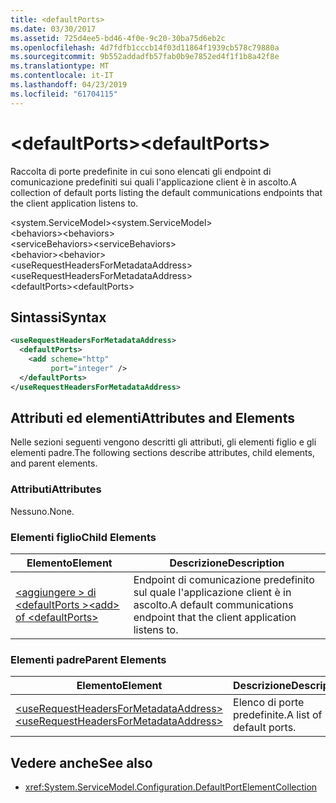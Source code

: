 ```yaml
---
title: <defaultPorts>
ms.date: 03/30/2017
ms.assetid: 725d4ee5-bd46-4f0e-9c20-30ba75d6eb2c
ms.openlocfilehash: 4d7fdfb1cccb14f03d11864f1939cb578c79880a
ms.sourcegitcommit: 9b552addadfb57fab0b9e7852ed4f1f1b8a42f8e
ms.translationtype: MT
ms.contentlocale: it-IT
ms.lasthandoff: 04/23/2019
ms.locfileid: "61704115"
---
```

# <a name="defaultports"></a><span data-ttu-id="fad3b-101">\<defaultPorts></span><span class="sxs-lookup"><span data-stu-id="fad3b-101">\<defaultPorts></span></span>
<span data-ttu-id="fad3b-102">Raccolta di porte predefinite in cui sono elencati gli endpoint di comunicazione predefiniti sui quali l'applicazione client è in ascolto.</span><span class="sxs-lookup"><span data-stu-id="fad3b-102">A collection of default ports listing the default communications endpoints that the client application listens to.</span></span>  
  
<span data-ttu-id="fad3b-103">\<system.ServiceModel></span><span class="sxs-lookup"><span data-stu-id="fad3b-103">\<system.ServiceModel></span></span>  
<span data-ttu-id="fad3b-104">\<behaviors></span><span class="sxs-lookup"><span data-stu-id="fad3b-104">\<behaviors></span></span>  
<span data-ttu-id="fad3b-105">\<serviceBehaviors></span><span class="sxs-lookup"><span data-stu-id="fad3b-105">\<serviceBehaviors></span></span>  
<span data-ttu-id="fad3b-106">\<behavior></span><span class="sxs-lookup"><span data-stu-id="fad3b-106">\<behavior></span></span>  
<span data-ttu-id="fad3b-107">\<useRequestHeadersForMetadataAddress></span><span class="sxs-lookup"><span data-stu-id="fad3b-107">\<useRequestHeadersForMetadataAddress></span></span>  
<span data-ttu-id="fad3b-108">\<defaultPorts></span><span class="sxs-lookup"><span data-stu-id="fad3b-108">\<defaultPorts></span></span>  
  
## <a name="syntax"></a><span data-ttu-id="fad3b-109">Sintassi</span><span class="sxs-lookup"><span data-stu-id="fad3b-109">Syntax</span></span>  
  
```xml  
<useRequestHeadersForMetadataAddress>
  <defaultPorts>
    <add scheme="http"
         port="integer" />
  </defaultPorts>
</useRequestHeadersForMetadataAddress>
```  
  
## <a name="attributes-and-elements"></a><span data-ttu-id="fad3b-110">Attributi ed elementi</span><span class="sxs-lookup"><span data-stu-id="fad3b-110">Attributes and Elements</span></span>  
 <span data-ttu-id="fad3b-111">Nelle sezioni seguenti vengono descritti gli attributi, gli elementi figlio e gli elementi padre.</span><span class="sxs-lookup"><span data-stu-id="fad3b-111">The following sections describe attributes, child elements, and parent elements.</span></span>  
  
### <a name="attributes"></a><span data-ttu-id="fad3b-112">Attributi</span><span class="sxs-lookup"><span data-stu-id="fad3b-112">Attributes</span></span>  
 <span data-ttu-id="fad3b-113">Nessuno.</span><span class="sxs-lookup"><span data-stu-id="fad3b-113">None.</span></span>  
  
### <a name="child-elements"></a><span data-ttu-id="fad3b-114">Elementi figlio</span><span class="sxs-lookup"><span data-stu-id="fad3b-114">Child Elements</span></span>  
  
|<span data-ttu-id="fad3b-115">Elemento</span><span class="sxs-lookup"><span data-stu-id="fad3b-115">Element</span></span>|<span data-ttu-id="fad3b-116">Descrizione</span><span class="sxs-lookup"><span data-stu-id="fad3b-116">Description</span></span>|  
|-------------|-----------------|  
|[<span data-ttu-id="fad3b-117">\<aggiungere > di \<defaultPorts ></span><span class="sxs-lookup"><span data-stu-id="fad3b-117">\<add> of \<defaultPorts></span></span>](../../../../../docs/framework/configure-apps/file-schema/wcf/add-of-defaultports.md)|<span data-ttu-id="fad3b-118">Endpoint di comunicazione predefinito sul quale l'applicazione client è in ascolto.</span><span class="sxs-lookup"><span data-stu-id="fad3b-118">A default communications endpoint that the client application listens to.</span></span>|  
  
### <a name="parent-elements"></a><span data-ttu-id="fad3b-119">Elementi padre</span><span class="sxs-lookup"><span data-stu-id="fad3b-119">Parent Elements</span></span>  
  
|<span data-ttu-id="fad3b-120">Elemento</span><span class="sxs-lookup"><span data-stu-id="fad3b-120">Element</span></span>|<span data-ttu-id="fad3b-121">Descrizione</span><span class="sxs-lookup"><span data-stu-id="fad3b-121">Description</span></span>|  
|-------------|-----------------|  
|[<span data-ttu-id="fad3b-122">\<useRequestHeadersForMetadataAddress></span><span class="sxs-lookup"><span data-stu-id="fad3b-122">\<useRequestHeadersForMetadataAddress></span></span>](../../../../../docs/framework/configure-apps/file-schema/wcf/userequestheadersformetadataaddress.md)|<span data-ttu-id="fad3b-123">Elenco di porte predefinite.</span><span class="sxs-lookup"><span data-stu-id="fad3b-123">A list of default ports.</span></span>|  
  
## <a name="see-also"></a><span data-ttu-id="fad3b-124">Vedere anche</span><span class="sxs-lookup"><span data-stu-id="fad3b-124">See also</span></span>

- <xref:System.ServiceModel.Configuration.DefaultPortElementCollection>
